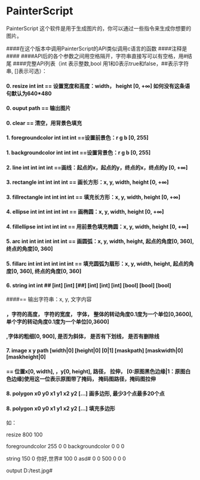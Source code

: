 # PainterScript
PainterScript
这个软件是用于生成图片的，你可以通过一些指令来生成你想要的图片。


####在这个版本中调用PainterScript的API类似调用c语言的函数
####注释是 ####
####API后的各个参数之间用空格隔开，字符串直接写可以有空格，用#结尾
####完整API列表（int 表示整数,bool 用1和0表示true和false，##表示字符串, []表示可选）：
#### 0. resize int int == 设置宽度和高度：width， height    [0, +∞] 如何没有这条语句默认为640*480 
#### 0. ouput  path == 输出图片
#### 0. clear == 清空，用背景色填充

#### 1. foregroundcolor int int int  ==设置前景色：r g b   [0, 255]           
#### 1. backgroundcolor int int int  ==设置背景色：r g b   [0, 255]     
      
#### 2. line int int int int ==画线：起点的x，起点的y，终点的x，终点的y   [0, +∞]      
     
#### 3. rectangle int int int int   ==  画长方形：x, y, width, height        [0, +∞]  
#### 3. fillrectangle int int int int == 填充长方形：x, y, width, height      [0, +∞]  

#### 4. ellipse int int int int int == 画椭圆：x, y, width, height   [0, +∞] 
#### 4. fillellipse int int int int == 用前景色填充椭圆：x, y, width, height [0, +∞] 

#### 5. arc int int int int int int == 画圆弧：x, y, width, height, 起点的角度[0, 360], 终点的角度[0, 360]
#### 5. fillarc int int int int int int == 填充圆弧为扇形：x, y, width, height, 起点的角度[0, 360], 终点的角度[0, 360]

#### 6. string int int ## [int] [int] [##] [int] [int] [int] [bool] [bool] [bool] 
####== 输出字符串：x, y, 文字内容
####    ，字符的高度， 字符的宽度， 字体， 整体的转动角度0.1度为一个单位[0,3600], 单个字的转动角度0.1度为一个单位[0,3600]
####    ,字体的粗细[0, 900], 是否为斜体， 是否有下划线， 是否有删除线
 
#### 7. image x y path [width|0] [height|0] [0|1] [maskpath] [maskwidth|0] [maskheight|0]
####    == 位置x[0, width], ，y[0, height], 路径， 拉伸， [0:原图黑色边缘|1：原图白色边缘]使用这一位表示原图带了掩码， 掩码图路径，掩码图拉伸

#### 8. polygon x0 y0 x1 y1 x2 y2 [...]   画多边形, 最少3个点最多20个点
#### 8. polygon x0 y0 x1 y1 x2 y2 [...]   填充多边形


如：

resize 800 100

foregroundcolor 255 0 0
backgroundcolor 0 0 0

string 150 0 你好,世界# 100 0 asd# 0 0 500 0 0 0 

output D:/test.jpg#
